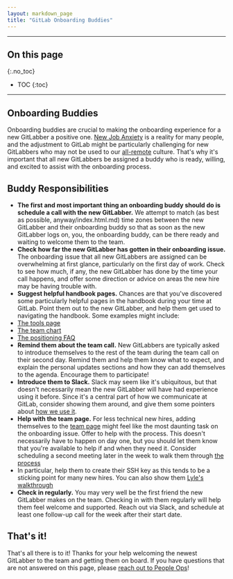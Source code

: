 ```yaml
---
layout: markdown_page
title: "GitLab Onboarding Buddies"
---
```


----

## On this page
{:.no_toc}

- TOC
{:toc}

----

## Onboarding Buddies

Onboarding buddies are crucial to making the onboarding experience for a new GitLabber a positive one. [New Job Anxiety](http://www.classycareergirl.com/2017/02/new-job-anxiety-conquer/index.html.md) is a reality for many people, and the adjustment to GitLab might be particularly challenging for new GitLabbers who may not be used to our [all-remote](https://about.gitlab.com/culture/remote-only/index.html.md) culture. That's why it's important that all new GitLabbers be assigned a buddy who is ready, willing, and excited to assist with the onboarding process.


## Buddy Responsibilities

 * **The first and most important thing an onboarding buddy should do is schedule a call with the new GitLabber.** We attempt to match (as best as possible, anyway/index.html.md) time zones between the new GitLabber and their onboarding buddy so that as soon as the new GitLabber logs on, you, the onboarding buddy, can be there ready and waiting to welcome them to the team.
 * **Check how far the new GitLabber has gotten in their onboarding issue.** The onboarding issue that all new GitLabbers are assigned can be overwhelming at first glance, particularly on the first day of work. Check to see how much, if any, the new GitLabber has done by the time your call happens, and offer some direction or advice on areas the new hire may be having trouble with.
 * **Suggest helpful handbook pages.** Chances are that you've discovered some particularly helpful pages in the handbook during your time at GitLab. Point them out to the new GitLabber, and help them get used to navigating the handbook. Some examples might include:
  * [The tools page](https://github.com/daijapan/test/tree/master/tools-and-tips/index.html.md)
  * [The team chart](/team/chart/index.html.md)
  * [The positioning FAQ](https://github.com/daijapan/test/tree/master/positioning-faq/index.html.md)
 *  **Remind them about the team call.** New GitLabbers are typically asked to introduce themselves to the rest of the team during the team call on their second day. Remind them and help them know what to expect, and explain the personal updates sections and how they can add themselves to the agenda. Encourage them to participate!
 * **Introduce them to Slack.** Slack may seem like it's ubiquitous, but that doesn't necessarily mean the new GitLabber will have had experience using it before. Since it's a central part of how we communicate at GitLab, consider showing them around, and give them some pointers about [how we use it](https://github.com/daijapan/test/tree/master/communication/#chat/index.html.md).
 * **Help with the team page.** For less technical new hires, adding themselves to the [team page](/team/index.html.md) might feel like the most daunting task on the onboarding issue. Offer to help with the process. This doesn't necessarily have to happen on day one, but you should let them know that you're available to help if and when they need it. Consider scheduling a second meeting later in the week to walk them through [the process](https://github.com/daijapan/test/tree/master/git-page-update/#11-add-yourself-to-the-team-page/index.html.md)
  * In particular, help them to create their SSH key as this tends to be a sticking point for many new hires. You can also show them [Lyle's walkthrough](https://youtu.be/_FIOhk03VtM/index.html.md)
 * **Check in regularly.** You may very well be the first friend the new GitLabber makes on the team. Checking in with them regularly will help them feel welcome and supported. Reach out via Slack, and schedule at least one follow-up call for the week after their start date.

## That's it!

That's all there is to it! Thanks for your help welcoming the newest GitLabber to the team and getting them on board. If you have questions that are not answered on this page, please [reach out to People Ops](https://github.com/daijapan/test/tree/master/people-operations/index.html.md)!
